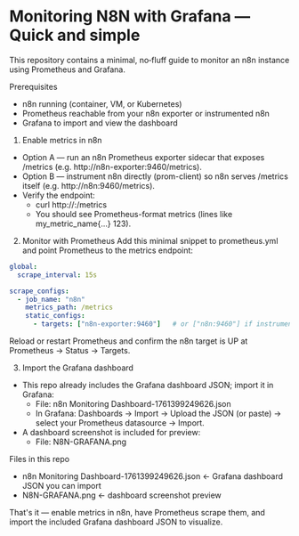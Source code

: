 # Monitoring N8N with Grafana — Quick and simple

This repository contains a minimal, no‑fluff guide to monitor an n8n instance using Prometheus and Grafana.

Prerequisites
- n8n running (container, VM, or Kubernetes)
- Prometheus reachable from your n8n exporter or instrumented n8n
- Grafana to import and view the dashboard

1) Enable metrics in n8n
- Option A — run an n8n Prometheus exporter sidecar that exposes /metrics (e.g. http://n8n-exporter:9460/metrics).
- Option B — instrument n8n directly (prom-client) so n8n serves /metrics itself (e.g. http://n8n:9460/metrics).
- Verify the endpoint:
  - curl http://<host-or-service>:<port>/metrics
  - You should see Prometheus-format metrics (lines like my_metric_name{...} 123).

2) Monitor with Prometheus
Add this minimal snippet to prometheus.yml and point Prometheus to the metrics endpoint:

```yaml
global:
  scrape_interval: 15s

scrape_configs:
  - job_name: "n8n"
    metrics_path: /metrics
    static_configs:
      - targets: ["n8n-exporter:9460"]   # or ["n8n:9460"] if instrumented directly
```

Reload or restart Prometheus and confirm the n8n target is UP at Prometheus → Status → Targets.

3) Import the Grafana dashboard
- This repo already includes the Grafana dashboard JSON; import it in Grafana:
  - File: n8n Monitoring Dashboard-1761399249626.json
  - In Grafana: Dashboards → Import → Upload the JSON (or paste) → select your Prometheus datasource → Import.
- A dashboard screenshot is included for preview:
  - File: N8N-GRAFANA.png

Files in this repo
- n8n Monitoring Dashboard-1761399249626.json  ← Grafana dashboard JSON you can import
- N8N-GRAFANA.png                              ← dashboard screenshot preview

That's it — enable metrics in n8n, have Prometheus scrape them, and import the included Grafana dashboard JSON to visualize.
